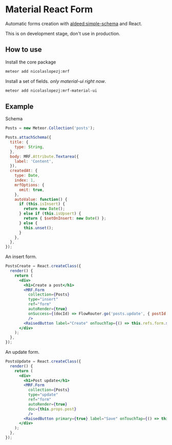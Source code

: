 # Material React Form

Automatic forms creation with [aldeed:simple-schema](http://github.com/aldeed/simple-schema) and React.

This is on development stage, don't use in production.

## How to use

Install the core package

```sh
meteor add nicolaslopezj:mrf
```

Install a set of fields. *only material-ui right now*.

```sh
meteor add nicolaslopezj:mrf-material-ui
```

## Example

Schema

```js
Posts = new Meteor.Collection('posts');

Posts.attachSchema({
  title: {
    type: String,
  },
  body: MRF.Attribute.Textarea({
    label: 'Content',
  }),
  createdAt: {
    type: Date,
    index: 1,
    mrfOptions: {
      omit: true,
    },
    autoValue: function() {
      if (this.isInsert) {
        return new Date();
      } else if (this.isUpsert) {
        return { $setOnInsert: new Date() };
      } else {
        this.unset();
      }
    },
  },
});
```

An insert form.

```jsx
PostsCreate = React.createClass({
  render() {
    return (
      <div>
        <h1>Create a post</h1>
        <MRF.Form
          collection={Posts}
          type="insert"
          ref="form"
          autoRender={true}
          onSuccess={(docId) => FlowRouter.go('posts.update', { postId: docId })}
          />
        <RaisedButton label="Create" onTouchTap={() => this.refs.form.submit()}/>
      </div>
    );
  },
});
```

An update form.

```jsx
PostsUpdate = React.createClass({
  render() {
    return (
      <div>
        <h1>Post update</h1>
        <MRF.Form
          collection={Posts}
          type="update"
          ref="form"
          autoRender={true}
          doc={this.props.post}
          />
        <RaisedButton primary={true} label="Save" onTouchTap={() => this.refs.form.submit()}/>
      </div>
    );
  },
});
```
